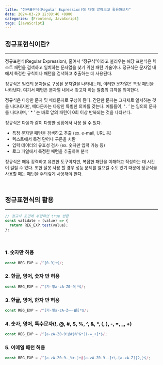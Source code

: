 ```yaml
---
title: "정규표현식(Regular Expression)에 대해 알아보고 활용해보자"
date: 2024-03-20 12:00:40 +0900
categories: [Frontend, JavaScript]
tags: [JavaScript]
---
```


## 정규표현식이란?

---

정규표현식(Regular Expression), 줄여서 “정규식”이라고 불리우는 해당 표현식은 텍스트 패턴을 검색하고 일치하는 문자열을 찾기 위한 패턴 기술이다. 정규식은 문자열 내에서 특정한 규칙이나 패턴을 검색하고 추출하는 데 사용된다.

정규식은 일련의 문자들로 구성된 문자열을 나타내는데, 이러한 문자열은 특정 패턴을 나타낸다. 여기서 패턴은 문자열 내에서 찾고자 하는 일종의 규칙을 의미한다.

정규식은 다양한 문자 및 메타문자로 구성이 된다. 간단한 문자는 그자체로 일치하는 것을 나타내지만, 메타문자는 다양한 특별한 의미를 갖는다. 예를들어, ‘ . ’ 는 임의의 문자를 나타내며, ‘ \* ’ 는 바로 앞의 패턴이 0회 이상 반복되는 것을 나타낸다.

정규식은 다음과 같이 다양한 상황에서 사용 될 수 있다.

- 특정 문자열 패턴을 검색하고 추출 (ex. e-mail, URL 등)
- 텍스트에서 특정 단어나 구문을 치환
- 입력 데이터의 유효성 검사 (ex. 숫자만 입력 가능 등)
- 로그 파일에서 특정한 패턴을 추출하여 분석

정규식은 매유 강력하고 유연한 도구이지만, 복잡한 패턴을 이해하고 작성하는 데 시간이 걸릴 수 있다. 또한 잘못 사용 할 경우 성능 문제를 일으킬 수도 있기 때문에 정규식을 사용할 때는 패턴을 주의깊게 사용해야 한다.

<br />

## 정규표현식의 활용

---

```javascript
// 정규식 조건에 부합하면 true 반환
const validate = (value) => {
  return REG_EXP.test(value);
};
```

<br />

### 1. 숫자만 허용

```javascript
const REG_EXP = /^[0-9]+$/;
```

### 2. 한글, 영어, 숫자 만 허용

```javascript
const REG_EXP = /^[가-힣a-zA-Z0-9]*$/;
```

### 3. 한글, 영어, 한자 만 허용

```javascript
const REG_EXP = /^[가-힣a-zA-Z一-龥]*$/;
```

### 4. 숫자, 영어, 특수문자(!, @, #, $, %, ^, &, \*, (, ), -, =, \_, +)

```javascript
const REG_EXP = /^[a-zA-Z0-9!@#$%^&*()-=_+]*$/;
```

### 5. 이메일 패턴 허용

```javascript
const REG_EXP = /^[a-zA-Z0-9._%+-]+@[a-zA-Z0-9.-]+\.[a-zA-Z]{2,}$/;
```
